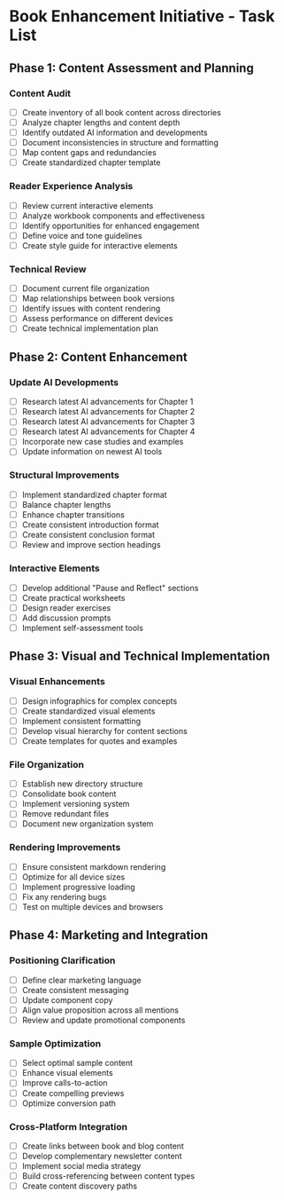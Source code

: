 # Book Enhancement Initiative - Task List

## Phase 1: Content Assessment and Planning

### Content Audit
- [ ] Create inventory of all book content across directories
- [ ] Analyze chapter lengths and content depth
- [ ] Identify outdated AI information and developments
- [ ] Document inconsistencies in structure and formatting
- [ ] Map content gaps and redundancies
- [ ] Create standardized chapter template

### Reader Experience Analysis
- [ ] Review current interactive elements
- [ ] Analyze workbook components and effectiveness
- [ ] Identify opportunities for enhanced engagement
- [ ] Define voice and tone guidelines
- [ ] Create style guide for interactive elements

### Technical Review
- [ ] Document current file organization
- [ ] Map relationships between book versions
- [ ] Identify issues with content rendering
- [ ] Assess performance on different devices
- [ ] Create technical implementation plan

## Phase 2: Content Enhancement

### Update AI Developments
- [ ] Research latest AI advancements for Chapter 1
- [ ] Research latest AI advancements for Chapter 2
- [ ] Research latest AI advancements for Chapter 3
- [ ] Research latest AI advancements for Chapter 4
- [ ] Incorporate new case studies and examples
- [ ] Update information on newest AI tools

### Structural Improvements
- [ ] Implement standardized chapter format
- [ ] Balance chapter lengths
- [ ] Enhance chapter transitions
- [ ] Create consistent introduction format
- [ ] Create consistent conclusion format
- [ ] Review and improve section headings

### Interactive Elements
- [ ] Develop additional "Pause and Reflect" sections
- [ ] Create practical worksheets
- [ ] Design reader exercises
- [ ] Add discussion prompts
- [ ] Implement self-assessment tools

## Phase 3: Visual and Technical Implementation

### Visual Enhancements
- [ ] Design infographics for complex concepts
- [ ] Create standardized visual elements
- [ ] Implement consistent formatting
- [ ] Develop visual hierarchy for content sections
- [ ] Create templates for quotes and examples

### File Organization
- [ ] Establish new directory structure
- [ ] Consolidate book content
- [ ] Implement versioning system
- [ ] Remove redundant files
- [ ] Document new organization system

### Rendering Improvements
- [ ] Ensure consistent markdown rendering
- [ ] Optimize for all device sizes
- [ ] Implement progressive loading
- [ ] Fix any rendering bugs
- [ ] Test on multiple devices and browsers

## Phase 4: Marketing and Integration

### Positioning Clarification
- [ ] Define clear marketing language
- [ ] Create consistent messaging
- [ ] Update component copy
- [ ] Align value proposition across all mentions
- [ ] Review and update promotional components

### Sample Optimization
- [ ] Select optimal sample content
- [ ] Enhance visual elements
- [ ] Improve calls-to-action
- [ ] Create compelling previews
- [ ] Optimize conversion path

### Cross-Platform Integration
- [ ] Create links between book and blog content
- [ ] Develop complementary newsletter content
- [ ] Implement social media strategy
- [ ] Build cross-referencing between content types
- [ ] Create content discovery paths